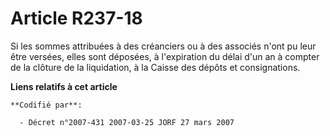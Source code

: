 # Article R237-18

Si les sommes attribuées à des créanciers ou à des associés n'ont pu leur être versées, elles sont déposées, à l'expiration
du délai d'un an à compter de la clôture de la liquidation, à la Caisse des dépôts et consignations.

**Liens relatifs à cet article**

	**Codifié par**:

	  - Décret n°2007-431 2007-03-25 JORF 27 mars 2007
